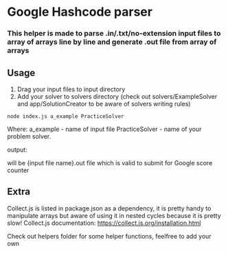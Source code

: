 # Google Hashcode parser

### This helper is made to parse .in/.txt/no-extension input files to array of arrays line by line and generate .out file from array of arrays

## Usage
1. Drag your input files to input directory
2. Add your solver to solvers directory (check out solvers/ExampleSolver and app/SolutionCreator to be aware of solvers writing rules)

`node index.js a_example PracticeSolver`

Where: 
a_example - name of input file 
PracticeSolver - name of your problem solver.

output:

will be {input file name}.out file which is valid to submit for Google score counter

## Extra
Collect.js is listed in package.json as a dependency, it is pretty handy to manipulate arrays but aware of using it in nested cycles because it is pretty slow!
Collect.js documentation:
https://collect.js.org/installation.html

Check out helpers folder for some helper functions, feelfree to add your own
